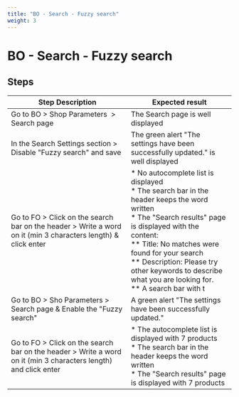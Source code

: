 ```yaml
---
title: "BO - Search - Fuzzy search"
weight: 3
---
```


# BO - Search - Fuzzy search
## Steps
| Step Description | Expected result |
| ----- | ----- |
| Go to BO > Shop Parameters  > Search page | The Search page is well displayed |
| In the Search Settings section > Disable "Fuzzy search" and save | The green alert "The settings have been successfully updated." is well displayed |
| Go to FO > Click on the search bar on the header > Write a word on it (min 3 characters length) & click enter | * No autocomplete list is displayed<br> * The search bar in the header keeps the word written<br> * The "Search results" page is displayed with the content:<br> ** Title: No matches were found for your search<br> ** Description: Please try other keywords to describe what you are looking for.<br> ** A search bar with t |
| Go to BO > Sho Parameters > Search page & Enable the "Fuzzy search" | A green alert "The settings have been successfully updated." |
| Go to FO > Click on the search bar on the header > Write a word on it (min 3 characters length) and click enter | * The autocomplete list is displayed with 7 products<br> * The search bar in the header keeps the word written<br> * The "Search results" page is displayed with 7 products |
